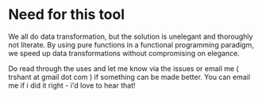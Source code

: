 # Need for this tool

We all do data transformation, but the solution is unelegant and thoroughly not literate. By using pure functions in a functional programming paradigm, we speed up data transformations without compromising on elegance.  

Do read through the uses and let me know via the issues or email me ( trshant at gmail dot com ) if something can be made better. You can email me if i did it right - i'd love to hear that!  
